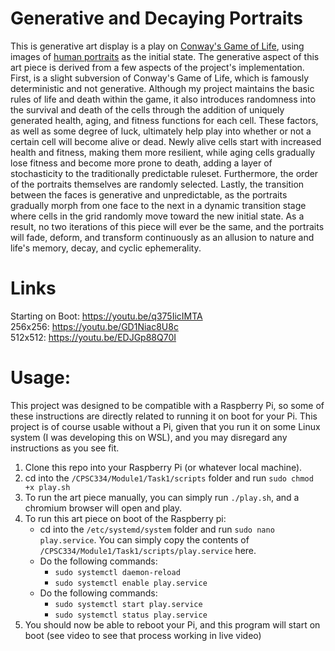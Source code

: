 # Generative and Decaying Portraits
This is generative art display is a play on [Conway's Game of Life](https://en.wikipedia.org/wiki/Conway%27s_Game_of_Life), using images of [human portraits](https://www.kaggle.com/datasets/arnaud58/flickrfaceshq-dataset-ffhq/data?select=00031.png) as the initial state. The generative aspect of this art piece is derived from a few aspects of the project's implementation. First, is a slight subversion of Conway's Game of Life, which is famously deterministic and not generative. Although my project maintains the basic rules of life and death within the game, it also introduces randomness into the survival and death of the cells through the addition of uniquely generated health, aging, and fitness functions for each cell. These factors, as well as some degree of luck, ultimately help play into whether or not a certain cell will become alive or dead. Newly alive cells start with increased health and fitness, making them more resilient, while aging cells gradually lose fitness and become more prone to death, adding a layer of stochasticity to the traditionally predictable ruleset. Furthermore, the order of the portraits themselves are randomly selected. Lastly, the transition between the faces is generative and unpredictable, as the portraits gradually morph from one face to the next in a dynamic transition stage where cells in the grid randomly move toward the new initial state. As a result, no two iterations of this piece will ever be the same, and the portraits will fade, deform, and transform continuously as an allusion to nature and life's memory, decay, and cyclic ephemerality. 

# Links
Starting on Boot: https://youtu.be/q375IicIMTA \
256x256: https://youtu.be/GD1Niac8U8c \
512x512: https://youtu.be/EDJGp88Q70I

# Usage:
This project was designed to be compatible with a Raspberry Pi, so some of these instructions are directly related to running it on boot for your Pi. This project is of course usable without a Pi, given that you run it on some Linux system (I was developing this on WSL), and you may disregard any instructions as you see fit.

1. Clone this repo into your Raspberry Pi (or whatever local machine).
2. cd into the `/CPSC334/Module1/Task1/scripts` folder and run `sudo chmod +x play.sh`
3. To run the art piece manually, you can simply run `./play.sh`, and a chromium browser will open and play.
4. To run this art piece on boot of the Raspberry pi:
    - cd into the `/etc/systemd/system` folder and run `sudo nano play.service`. You can simply copy the contents of `/CPSC334/Module1/Task1/scripts/play.service` here.
    - Do the following commands:
        - `sudo systemctl daemon-reload`
        - `sudo systemctl enable play.service`
    - Do the following commands:
        - `sudo systemctl start play.service`
        - `sudo systemctl status play.service`
5. You should now be able to reboot your Pi, and this program will start on boot (see video to see that process working in live video)
